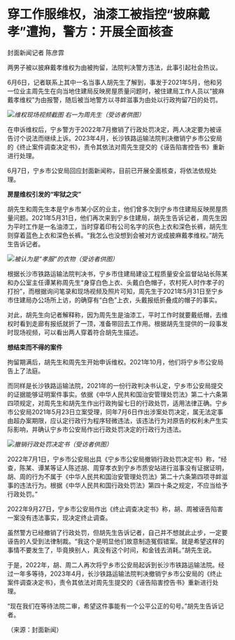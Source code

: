 

# 穿工作服维权，油漆工被指控“披麻戴孝”遭拘，警方：开展全面核查

封面新闻记者 陈彦霏

两男子被以披麻戴孝维权为由被拘留，法院判决警方违法，此事引起社会热议。

6月6日，记者联系上其中一名当事人胡先生了解到，事发于2021年5月，他和另一位业主周先生在向当地住建局反映房屋质量问题时，被住建局工作人员以“披麻戴孝维权”为由报警，随后被当地警方以寻衅滋事为由处以行政拘留7日的处罚。

![](https://inews.gtimg.com/om_bt/OM5hjUk5dU8IW2B80o2_EfhjMINvCRQAkaP0w8WonD49sAA/1000)_维权现场视频截图
右一为周先生（受访者供图）_

在申诉维权后，宁乡警方于2022年7月撤销了行政处罚决定，两人决定要为被诬告讨个说法而继续上诉。2023年4月，长沙铁路运输法院判决撤销宁乡市公安局的《终止案件调查决定书》，责令其依法对周先生提交的《诬告陷害控告书》重新进行处理。

6月7日，宁乡市公安局回应封面新闻称，目前已开展全面核查，将依法依规处理。

**房屋维权引发的“牢狱之灾”**

胡先生和周先生本是宁乡市某小区的业主，他们曾多次到宁乡市住建局反映房屋质量问题。2021年5月31日，他们再次来到宁乡住建局，胡先生告诉记者，周先生因为平时工作是一名油漆工，当时穿着印有公司名字的灰色上衣和深色长裤，胡先生则穿着蓝色上衣和深色长裤。“我怎么也没想到会被对方说成披麻戴孝维权。”胡先生告诉记者。

![](https://inews.gtimg.com/om_bt/OfRkiebGDOI7qleaPlplbNIuk0x6elziu_S5mOff6kju4AA/1000)_被认为是“孝服”的衣物（受访者供图）_

根据长沙市铁路运输法院判决书，宁乡市住建局建设工程质量安全监督站站长陈某和办公室主任谭某称周先生“身穿白色上衣、头戴白色帽子，农村死人时作孝子的打扮”，而根据询问笔录和现场视频及照片可知，周先生于2021年5月31日至宁乡市住建局办公场所上访，的确穿有“白色”上衣，头戴报纸折叠成的帽子的事实。

对此，胡先生向记者解释称，因为周先生是油漆工，平时工作时就要戴纸帽，去维权时看到走廊有报纸就折了一顶，准备带回去工作用。根据胡先生提供的一段事发时现场视频，可以看出两人穿着符合胡先生描述。

**想结束而不得的案件**

拘留期满后，胡先生和周先生开始申诉维权。2021年10月，他们将宁乡市公安局告上了法庭。

而同样是长沙铁路运输法院，2021年的一份行政判决书认定，宁乡市公安局提交的证据能够证明案件事实。依据《中华人民共和国治安管理处罚法》第二十六条第四项规定，对周先生和胡先生作出行政拘留七日的行政处罚，适用法律正确。宁乡市公安局2021年5月23日立案受理，同年7月6日作出涉案处罚决定，属无法定事由超办案期限，应认定行政行为程序轻微违法，该违法行为对原告的权利未产生实际影响，并确认宁乡市公安局作出行政处罚决定的行政行为违法。

![](https://inews.gtimg.com/news_bt/OkekFjST_1yT_e-UutbQOTDg4vikpNfxTDb7GNJqDeuSEAA/1000)_撤销行政处罚决定书（受访者供图）_

2022年7月1日，宁乡市公安局出具《宁乡市公安局撤销行政处罚决定书》称，“经查，陈某、谭某等证人陈述胡、周穿孝衣到宁乡市质安站进行滋事没有证据证明，胡、周的行为不属于《中华人民共和国治安管理处罚法》第二十六条第四项寻衅滋事的违法行为。根据《中华人民共和国行政处罚法》第四十条之规定，不应当给予行政处罚。”

2022年9月27日，宁乡市公安局作出《终止调查决定书》称，胡、周被诬告陷害一案没有违法事实，现决定终止调查。

虽然警方已经撤销了行政处罚，但胡先生告诉记者，自己并不想就此止步，一定要诬告的人受到法律制裁。“我这个是明显他们故意制造冤假错案。就是希望这样的事情不要发生了，毕竟换别人，真没有这个时间，和金钱去消耗。”胡先生说。

于是，2022年，胡、周二人再次将宁乡市公安局起诉到长沙市铁路运输法院。经过一年多等待，2023年4月，长沙铁路运输法院判决撤销宁乡市公安局的《终止案件调查决定书》，责令其依法对周先生提交的《诬告陷害控告书》重新进行处理。

“现在我们在等待法院二审，希望这件事能有一个公平公正的句号。”胡先生告诉记者。

（来源：封面新闻）

